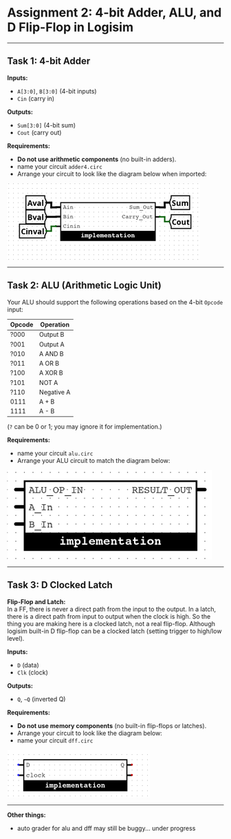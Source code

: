 
# Assignment 2: 4-bit Adder, ALU, and D Flip-Flop in Logisim


---

## Task 1: 4-bit Adder

**Inputs:**
- `A[3:0]`, `B[3:0]` (4-bit inputs)
- `Cin` (carry in)

**Outputs:**
- `Sum[3:0]` (4-bit sum)
- `Cout` (carry out)

**Requirements:**
- **Do not use arithmetic components** (no built-in adders).
- name your circuit `adder4.circ`
- Arrange your circuit to look like the diagram below when imported:

![4-bit Adder](adder.png)

---

## Task 2: ALU (Arithmetic Logic Unit)

Your ALU should support the following operations based on the 4-bit `Opcode` input:

| Opcode | Operation      |
|--------|---------------|
| ?000   | Output B      |
| ?001   | Output A      |
| ?010   | A AND B       |
| ?011   | A OR B        |
| ?100   | A XOR B       |
| ?101   | NOT A         |
| ?110   | Negative A    |
| 0111   | A + B         |
| 1111   | A - B         |

(`?` can be 0 or 1; you may ignore it for implementation.)

**Requirements:**
- name your circuit `alu.circ`
- Arrange your ALU circuit to match the diagram below:

![ALU Diagram](alu.png)

---

## Task 3: D Clocked Latch

**Flip-Flop and Latch:** \
In a FF, there is never a direct path from the input to the output. In a latch, there is a direct path from input to output when the clock is high. So the thing you are making here is a clocked latch, not a real flip-flop. Although logisim built-in D flip-flop can be a clocked latch (setting trigger to high/low level).

**Inputs:**
- `D` (data)
- `Clk` (clock)

**Outputs:**
- `Q`, `~Q` (inverted Q)

**Requirements:**
- **Do not use memory components** (no built-in flip-flops or latches).
- Arrange your circuit to look like the diagram below:
- name your circuit `dff.circ`

![D Flip-Flop](d-flip-flop.png)

---

**Other things:**
- auto grader for alu and dff may still be buggy... under progress
